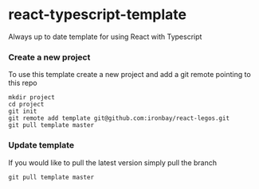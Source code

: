 # react-typescript-template
Always up to date template for using React with Typescript


### Create a new project
To use this template create a new project and add a git remote pointing to this repo

```
mkdir project
cd project
git init
git remote add template git@github.com:ironbay/react-legos.git
git pull template master
```

### Update template
If you would like to pull the latest version simply pull the branch

```
git pull template master
```


